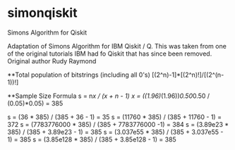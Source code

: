 # simonqiskit
Simons Algorithm for Qiskit

Adaptation of Simons Algorithm for IBM Qiskit / Q. This was taken from one of the original tutorials IBM had fo Qiskit that has since been removed. Original author Rudy Raymond


**Total population of bitstrings (including all 0's)
[(2^n)-1]*[(2^n)!]/[(2^(n-1))!]

**Sample Size Formula 
s = n*x / (x + n - 1)
x = ((1.96)*(1.96))*0.50*0.50 / (0.05)*0.05) = 385

s = (36 * 385) / (385 + 36 - 1) = 35
s = (11760 * 385) / (385 + 11760 - 1) = 372
s = (7783776000 * 385) / (385 + 7783776000 -1) = 384
s = (3.89e23 * 385) / (385 + 3.89e23 - 1) = 385
s = (3.037e55 * 385) / (385 + 3.037e55 - 1) = 385
s = (3.85e128 * 385) / (385 + 3.85e128 - 1) = 385



